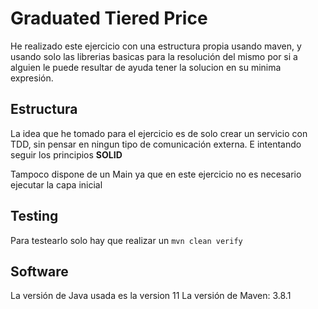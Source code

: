 # Graduated Tiered Price

He realizado este ejercicio con una estructura propia usando maven, y usando solo las librerias
basicas para la resolución del mismo por si a alguien le puede resultar de ayuda tener la
solucion en su minima expresión.

## Estructura

La idea que he tomado para el ejercicio es de solo crear un servicio con TDD, sin pensar en
ningun tipo de comunicación externa. E intentando seguir los principios **SOLID**

Tampoco dispone de un Main ya que en este ejercicio no es necesario ejecutar la capa inicial

## Testing

Para testearlo solo hay que realizar un `mvn clean verify `

## Software

La versión de Java usada es la version 11
La versión de Maven: 3.8.1
